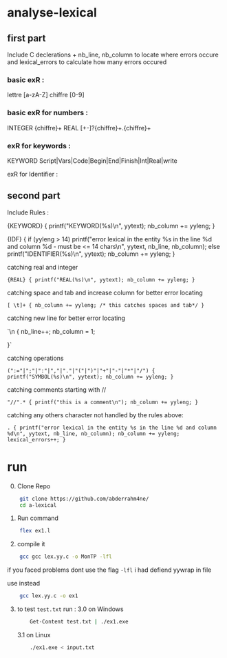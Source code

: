 # analyse-lexical

## first part

Include C declerations + nb_line, nb_column to locate where errors occure and lexical_errors to calculate how many errors occured

### basic exR :
lettre [a-zA-Z]
chiffre [0-9]

### basic exR for numbers :
INTEGER {chiffre}+
REAL [+-]?{chiffre}+\.{chiffre}+

### exR for keywords :
KEYWORD Script|Vars|Code|Begin|End|Finish|Int|Real|write

exR for Identifier :

## second part

Include Rules :


{KEYWORD} {
    printf("KEYWORD(%s)\n", yytext);
    nb_column += yyleng;
}


{IDF} {
    if (yyleng > 14)
        printf("error lexical in the entity %s in the line %d and column %d - must be <= 14 chars\n",
               yytext, nb_line, nb_column);
    else
        printf("IDENTIFIER(%s)\n", yytext);
    nb_column += yyleng;
}

catching real and integer


`{REAL} {
    printf("REAL(%s)\n", yytext);
    nb_column += yyleng;
}`

catching space and tab and increase column for better error locating


`[ \t]+ {
    nb_column += yyleng;
    /* this catches spaces and tab*/
}`

catching new line for better error locating


`\n {
    nb_line++;
    nb_column = 1;

}`


catching operations


`(":="|";"|":"|","|"."|"("|")"|"+"|"-"|"*"|"/") {
    printf("SYMBOL(%s)\n", yytext);
    nb_column += yyleng;
}`

catching comments starting with //


`"//".* {
    printf("this is a comment\n");
    nb_column += yyleng;
}`

catching any others character not handled by the rules above:


`. {
    printf("error lexical in the entity %s in the line %d and column %d\n", yytext, nb_line, nb_column);
    nb_column += yyleng;
    lexical_errors++;
}`


# run

0. Clone Repo
```sh
    git clone https://github.com/abderrahm4ne/
    cd a-lexical
```
1. Run command
```sh
    flex ex1.l
```

2. compile it 
```sh
    gcc gcc lex.yy.c -o MonTP -lfl
```
if you faced problems dont use the flag `-lfl` i had defiend yywrap in file

use instead 
```sh
    gcc lex.yy.c -o ex1
```

3. to test `test.txt` run :
    3.0 on Windows 
    ```sh
        Get-Content test.txt | ./ex1.exe
    ```
    3.1 on Linux
    ```sh
        ./ex1.exe < input.txt
    ```
